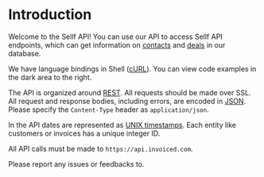 # Introduction

Welcome to the Sellf API! You can use our API to access Sellf API endpoints, which can get information on [contacts](#contacts) and [deals](#deals) in our database.

We have language bindings in Shell ([cURL](https://en.wikipedia.org/wiki/CURL)). You can view code examples in the dark area to the right.

The API is organized around [REST](http://en.wikipedia.org/wiki/Representational_State_Transfer). All requests should be made over SSL. All request and response bodies, including errors, are encoded in [JSON](https://en.wikipedia.org/wiki/JSON). Please specify the `Content-Type` header as `application/json`.

In the API dates are represented as [UNIX timestamps](https://en.wikipedia.org/wiki/Unix_time). Each entity like customers or invoices has a unique integer ID.

All API calls must be made to `https://api.invoiced.com`.

Please report any issues or feedbacks to.
